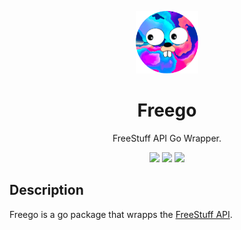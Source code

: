 <p align="center">
  <img width="100" src="./assets/logo.png">
</p>

<h1 align="center">Freego</h1>
<p align="center">FreeStuff API Go Wrapper.</p>

<p align="center">
    <img src="https://img.shields.io/github/v/tag/eoussama/freego" />
    <img src="https://img.shields.io/github/license/eoussama/freego" />
    <img src="https://img.shields.io/github/languages/code-size/eoussama/freego" />
</p>

## Description

Freego is a go package that wrapps the [FreeStuff API](https://docs.freestuffbot.xyz/).